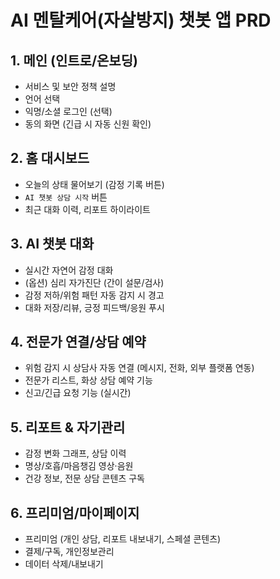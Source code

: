 # AI 멘탈케어(자살방지) 챗봇 앱 PRD

## 1. 메인 (인트로/온보딩)
- 서비스 및 보안 정책 설명
- 언어 선택
- 익명/소셜 로그인 (선택)
- 동의 화면 (긴급 시 자동 신원 확인)

## 2. 홈 대시보드
- 오늘의 상태 물어보기 (감정 기록 버튼)
- `AI 챗봇 상담 시작` 버튼
- 최근 대화 이력, 리포트 하이라이트

## 3. AI 챗봇 대화
- 실시간 자연어 감정 대화
- (옵션) 심리 자가진단 (간이 설문/검사)
- 감정 저하/위험 패턴 자동 감지 시 경고
- 대화 저장/리뷰, 긍정 피드백/응원 푸시

## 4. 전문가 연결/상담 예약
- 위험 감지 시 상담사 자동 연결 (메시지, 전화, 외부 플랫폼 연동)
- 전문가 리스트, 화상 상담 예약 기능
- 신고/긴급 요청 기능 (실시간)

## 5. 리포트 & 자기관리
- 감정 변화 그래프, 상담 이력
- 명상/호흡/마음챙김 영상·음원
- 건강 정보, 전문 상담 콘텐츠 구독

## 6. 프리미엄/마이페이지
- 프리미엄 (개인 상담, 리포트 내보내기, 스페셜 콘텐츠)
- 결제/구독, 개인정보관리
- 데이터 삭제/내보내기
